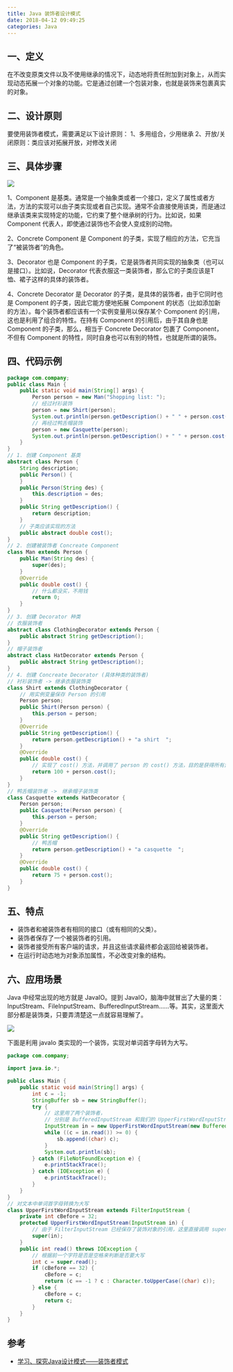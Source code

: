 ```yaml
---
title: Java 装饰者设计模式
date: 2018-04-12 09:49:25
categories: Java
---
```


## 一、定义
在不改变原类文件以及不使用继承的情况下，动态地将责任附加到对象上，从而实现动态拓展一个对象的功能。它是通过创建一个包装对象，也就是装饰来包裹真实的对象。

## 二、设计原则
要使用装饰者模式，需要满足以下设计原则： 
1、多用组合，少用继承 
2、开放/关闭原则：类应该对拓展开放，对修改关闭

## 三、具体步骤
![](https://img-blog.csdn.net/20160803225047686)

1、Component 是基类。通常是一个抽象类或者一个接口，定义了属性或者方法，方法的实现可以由子类实现或者自己实现。通常不会直接使用该类，而是通过继承该类来实现特定的功能，它约束了整个继承树的行为。比如说，如果 Component 代表人，即使通过装饰也不会使人变成别的动物。 

2、Concrete Component 是 Component 的子类，实现了相应的方法，它充当了“被装饰者”的角色。 

3、Decorator 也是 Component 的子类，它是装饰者共同实现的抽象类（也可以是接口）。比如说，Decorator 代表衣服这一类装饰者，那么它的子类应该是T恤、裙子这样的具体的装饰者。 

4、Concrete Decorator 是 Decorator 的子类，是具体的装饰者，由于它同时也是 Component 的子类，因此它能方便地拓展 Component 的状态（比如添加新的方法）。每个装饰者都应该有一个实例变量用以保存某个 Component 
的引用，这也是利用了组合的特性。在持有 Component 的引用后，由于其自身也是 Component 的子类，那么，相当于 Concrete Decorator 包裹了 Component，不但有 Component 的特性，同时自身也可以有别的特性，也就是所谓的装饰。

## 四、代码示例
```java
package com.company;
public class Main {
    public static void main(String[] args) {
        Person person = new Man("Shopping list: ");
        // 经过衬衫装饰
        person = new Shirt(person);
        System.out.println(person.getDescription() + " " + person.cost());
        // 再经过鸭舌帽装饰
        person = new Casquette(person);
        System.out.println(person.getDescription() + " " + person.cost());
    }
}
// 1. 创建 Component 基类
abstract class Person {
    String description;
    public Person() {
    }
    public Person(String des) {
        this.description = des;
    }
    public String getDescription() {
        return description;
    }
    // 子类应该实现的方法
    public abstract double cost();
}
// 2. 创建被装饰者 Concreate Component
class Man extends Person {
    public Man(String des) {
        super(des);
    }
    @Override
    public double cost() {
        // 什么都没买，不用钱
        return 0;
    }
}
// 3. 创建 Decorator 种类
// 衣服装饰者
abstract class ClothingDecorator extends Person {
    public abstract String getDescription();
}
// 帽子装饰者
abstract class HatDecorator extends Person {
    public abstract String getDescription();
}
// 4. 创建 Concreate Decorator (具体种类的装饰者)
// 衬衫装饰者 -> 继承衣服装饰类
class Shirt extends ClothingDecorator {
    // 用实例变量保存 Person 的引用
    Person person;
    public Shirt(Person person) {
        this.person = person;
    }
    @Override
    public String getDescription() {
        return person.getDescription() + "a shirt  ";
    }
    @Override
    public double cost() {
        // 实现了 cost() 方法，并调用了 person 的 cost() 方法，目的是获得所有累加值
        return 100 + person.cost();
    }
}
// 鸭舌帽装饰者 ->　继承帽子装饰类
class Casquette extends HatDecorator {
    Person person;
    public Casquette(Person person) {
        this.person = person;
    }
    @Override
    public String getDescription() {
        // 鸭舌帽
        return person.getDescription() + "a casquette  ";
    }
    @Override
    public double cost() {
        return 75 + person.cost();
    }
}
```

## 五、特点

- 装饰者和被装饰者有相同的接口（或有相同的父类）。 
- 装饰者保存了一个被装饰者的引用。 
- 装饰者接受所有客户端的请求，并且这些请求最终都会返回给被装饰者。 
- 在运行时动态地为对象添加属性，不必改变对象的结构。


## 六、应用场景

Java 中经常出现的地方就是 JavaIO。提到 JavaIO，脑海中就冒出了大量的类：InputStream、FileInputStream、BufferedInputStream……等。其实，这里面大部分都是装饰类，只要弄清楚这一点就容易理解了。

![](http://images.jessechiu.com/io-class.png)

下面是利用 javaIo 类实现的一个装饰，实现对单词首字母转为大写。
```java
package com.company;

import java.io.*;

public class Main {
    public static void main(String[] args) {
        int c = -1;
        StringBuffer sb = new StringBuffer();
        try {
            // 这里用了两个装饰者，
            // 分别是 BufferedInputStream 和我们的 UpperFirstWordInputStream
            InputStream in = new UpperFirstWordInputStream(new BufferedInputStream(new FileInputStream("d:\\test.txt")));
            while ((c = in.read()) >= 0) {
                sb.append((char) c);
            }
            System.out.println(sb);
        } catch (FileNotFoundException e) {
            e.printStackTrace();
        } catch (IOException e) {
            e.printStackTrace();
        }
    }
}
// 对文本中单词首字母转换为大写
class UpperFirstWordInputStream extends FilterInputStream {
    private int cBefore = 32;
    protected UpperFirstWordInputStream(InputStream in) {
        // 由于 FilterInputStream 已经保存了装饰对象的引用，这里直接调用 super 即可
        super(in);
    }
    public int read() throws IOException {
        // 根据前一个字符是否是空格来判断是否要大写
        int c = super.read();
        if (cBefore == 32) {
            cBefore = c;
            return (c == -1 ? c : Character.toUpperCase((char) c));
        } else {
            cBefore = c;
            return c;
        }
    }
}
```

## 参考
- [学习、探究Java设计模式——装饰者模式](https://blog.csdn.net/a553181867/article/details/52108423)